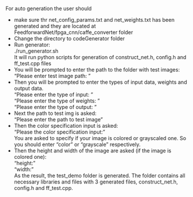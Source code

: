 For auto generation the user should  
- make sure thr net_config_params.txt and net_weights.txt has been generated and they are
located at FeedforwardNet/fpga_cnn/caffe_converter folder  
- Change the directory to codeGenerator folder  
- Run generator:  
  ./run_generator.sh  
It will run python scripts for generation of construct_net.h, config.h and ff_test.cpp files  
- You will be prompted to enter the path to the folder with test images:  
“Please enter test image path: ”  
- Then you will be prompted to enter the types of input data, weights and output data.  
“Please enter the type of input: ”  
“Please enter the type of weights: ”  
“Please enter the type of output: ”  
- Next the path to test img is asked:  
“Please enter the path to test image”  
- Then the color specification input is asked:  
“Please the color specification input:”  
You are asked to specify if your image is colored or grayscaled one. So you should enter “color” or
“grayscale” respectively.  
- Then the height and width of the image are asked (if the image is colored one):  
“height:”  
“width:”  
As the result, the test_demo folder is generated. The folder contains all necessary libraries and files
with 3 generated files, construct_net.h, config.h and ff_test.cpp.  
